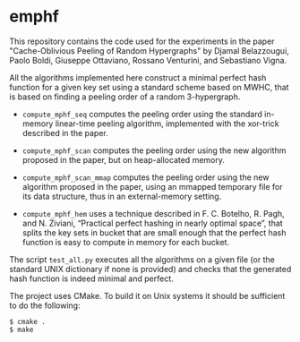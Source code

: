 emphf
=====

This repository contains the code used for the experiments in the
paper "Cache-Oblivious Peeling of Random Hypergraphs" by Djamal
Belazzougui, Paolo Boldi, Giuseppe Ottaviano, Rossano Venturini, and
Sebastiano Vigna.

All the algorithms implemented here construct a minimal perfect hash
function for a given key set using a standard scheme based on MWHC,
that is based on finding a peeling order of a random 3-hypergraph.

* `compute_mphf_seq` computes the peeling order using the standard
  in-memory linear-time peeling algorithm, implemented with the
  xor-trick described in the paper.

* `compute_mphf_scan` computes the peeling order using the new
  algorithm proposed in the paper, but on heap-allocated memory.

* `compute_mphf_scan_mmap` computes the peeling order using the new
  algorithm proposed in the paper, using an mmapped temporary file for
  its data structure, thus in an external-memory setting.

* `compute_mphf_hem` uses a technique described in F. C. Botelho,
  R. Pagh, and N. Ziviani, “Practical perfect hashing in nearly
  optimal space”, that splits the key sets in bucket that are small
  enough that the perfect hash function is easy to compute in memory
  for each bucket.

The script `test_all.py` executes all the algorithms on a given file
(or the standard UNIX dictionary if none is provided) and checks that
the generated hash function is indeed minimal and perfect.

The project uses CMake. To build it on Unix systems it should be
sufficient to do the following:

    $ cmake .
    $ make





